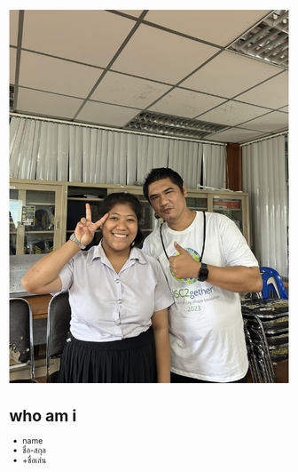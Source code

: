 ![alt text](381476069_640817608161089_5334115286990980516_n.jpg)

# who am i
+ name
+ ชื่อ-สกุล
+ +ชื่อเล่น
